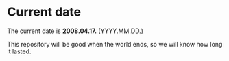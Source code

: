 # Current date

The current date is **2008.04.17.** (YYYY.MM.DD.)

This repository will be good when the world ends, so we will know how long it lasted.